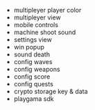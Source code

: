 - multipleyer player color
- multipleyer view
- mobile controls
- machine shoot sound
- settings view
- win popup
- sound death
- config waves
- config weapons
- config score
- config quests
- crypto storage key & data
- playgama sdk